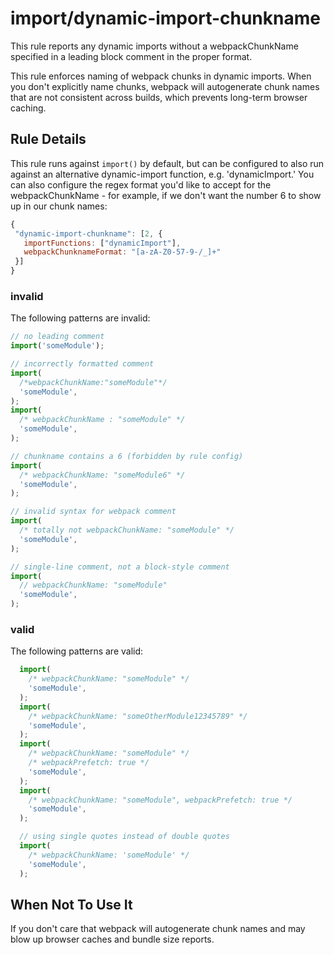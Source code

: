 # import/dynamic-import-chunkname

This rule reports any dynamic imports without a webpackChunkName specified in a leading block comment in the proper format.

This rule enforces naming of webpack chunks in dynamic imports. When you don't explicitly name chunks, webpack will autogenerate chunk names that are not consistent across builds, which prevents long-term browser caching.

## Rule Details
This rule runs against `import()` by default, but can be configured to also run against an alternative dynamic-import function, e.g. 'dynamicImport.'
You can also configure the regex format you'd like to accept for the webpackChunkName - for example, if we don't want the number 6 to show up in our chunk names:
 ```javascript
{
  "dynamic-import-chunkname": [2, {
    importFunctions: ["dynamicImport"],
    webpackChunknameFormat: "[a-zA-Z0-57-9-/_]+"
  }]
}
```

### invalid
The following patterns are invalid:

```javascript
// no leading comment
import('someModule');

// incorrectly formatted comment
import(
  /*webpackChunkName:"someModule"*/
  'someModule',
);
import(
  /* webpackChunkName : "someModule" */
  'someModule',
);

// chunkname contains a 6 (forbidden by rule config)
import(
  /* webpackChunkName: "someModule6" */
  'someModule',
);

// invalid syntax for webpack comment
import(
  /* totally not webpackChunkName: "someModule" */
  'someModule',
);

// single-line comment, not a block-style comment
import(
  // webpackChunkName: "someModule"
  'someModule',
);
```
### valid
The following patterns are valid:

```javascript
  import(
    /* webpackChunkName: "someModule" */
    'someModule',
  );
  import(
    /* webpackChunkName: "someOtherModule12345789" */
    'someModule',
  );
  import(
    /* webpackChunkName: "someModule" */
    /* webpackPrefetch: true */
    'someModule',
  );
  import(
    /* webpackChunkName: "someModule", webpackPrefetch: true */
    'someModule',
  );

  // using single quotes instead of double quotes
  import(
    /* webpackChunkName: 'someModule' */
    'someModule',
  );
```

## When Not To Use It

If you don't care that webpack will autogenerate chunk names and may blow up browser caches and bundle size reports.
